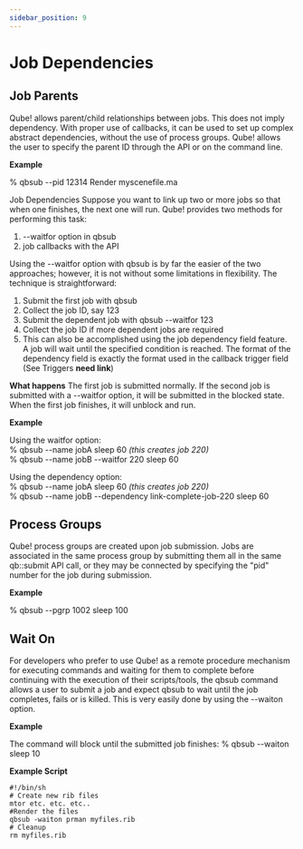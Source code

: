 ```yaml
---
sidebar_position: 9
---
```


# Job Dependencies

## Job Parents

Qube! allows parent/child relationships between jobs. This does not imply dependency. With proper use of callbacks, it can be used to set up complex abstract dependencies, without the use of process groups. Qube! allows the user to specify the parent ID through the API or on the command line.

**Example**

% qbsub --pid 12314 Render myscenefile.ma

Job Dependencies
Suppose you want to link up two or more jobs so that when one finishes, the next one will run. Qube! provides two methods for performing this task:

1. --waitfor option in qbsub
2. job callbacks with the API

Using the --waitfor option with qbsub is by far the easier of the two approaches; however, it is not without some limitations in flexibility. The technique is straightforward:

1. Submit the first job with qbsub
2. Collect the job ID, say 123
3. Submit the dependent job with qbsub --waitfor 123
4. Collect the job ID if more dependent jobs are required
5. This can also be accomplished using the job dependency field feature. A job will wait until the specified condition is reached. The format of the dependency field is exactly the format used in the callback trigger field (See Triggers **need link**)

**What happens**
The first job is submitted normally. If the second job is submitted with a --waitfor option, it will be submitted in the blocked state. When the first job finishes, it will unblock and run.

**Example**

Using the waitfor option:\
% qbsub --name jobA sleep 60  *(this creates job 220)*\
% qbsub --name jobB --waitfor 220 sleep 60

Using the dependency option:\
% qbsub --name jobA sleep 60  *(this creates job 220)*\
% qbsub --name jobB --dependency link-complete-job-220 sleep 60

## Process Groups
Qube! process groups are created upon job submission. Jobs are associated in the same process group by submitting them all in the same qb::submit API call, or they may be connected by specifying the "pid" number for the job during submission.

**Example**

% qbsub --pgrp 1002 sleep 100

## Wait On
For developers who prefer to use Qube! as a remote procedure mechanism for executing commands and waiting for them to complete before continuing with the execution of their scripts/tools, the qbsub command allows a user to submit a job and expect qbsub to wait until the job completes, fails or is killed. This is very easily done by using the --waiton option.

**Example**

The command will block until the submitted job finishes:
% qbsub --waiton sleep 10


**Example Script**

```
#!/bin/sh
# Create new rib files
mtor etc. etc. etc..
#Render the files
qbsub -waiton prman myfiles.rib
# Cleanup
rm myfiles.rib
```
